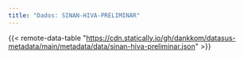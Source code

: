 ```yaml
---
title: "Dados: SINAN-HIVA-PRELIMINAR"
---
```


{{< remote-data-table "https://cdn.statically.io/gh/dankkom/datasus-metadata/main/metadata/data/sinan-hiva-preliminar.json" >}}
